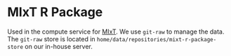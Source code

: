 # MIxT R Package
Used in the compute service for [MIxT](http://mixt-blood-tumor.bci.mcgill.ca).
We use `git-raw` to manage the data. The `git-raw` store is located in
`home/data/repositories/mixt-r-package-store` on our in-house server. 
